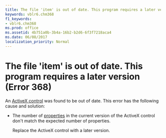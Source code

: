 ```yaml
---
title: The file 'item' is out of date. This program requires a later version (Error 368)
keywords: vblr6.chm368
f1_keywords:
- vblr6.chm368
ms.prod: office
ms.assetid: 4b751a0b-3b4a-16b2-b2d6-6f3f7218aca4
ms.date: 06/08/2017
localization_priority: Normal
---
```



# The file 'item' is out of date. This program requires a later version (Error 368)

An [ActiveX control](../../Glossary/vbe-glossary.md#activex-control) was found to be out of date. This error has the following cause and solution:



- The number of [properties](../../Glossary/vbe-glossary.md#property) in the current version of the ActiveX control don't match the expected number of properties.
    
    Replace the ActiveX control with a later version.
    



